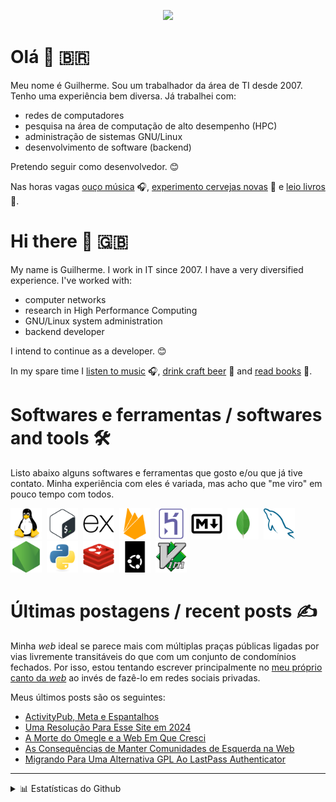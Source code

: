 <p align="center">
<img src="https://web.archive.org/web/20091026213750im_/http://www.geocities.com/carolyn6813/ImageFile/TypingComputer.gif" />
</p>

# Olá 👋 🇧🇷

Meu nome é Guilherme. Sou um trabalhador da área de TI desde 2007. Tenho uma experiência bem diversa. Já trabalhei com:

* redes de computadores
* pesquisa na área de computação de alto desempenho (HPC)
* administração de sistemas GNU/Linux
* desenvolvimento de software (backend)

Pretendo seguir como desenvolvedor. 😊

Nas horas vagas [ouço música](https://www.last.fm/user/gmgall) 🎧, [experimento cervejas novas](https://untappd.com/user/gmgall) 🍺 e [leio livros](https://gmgall.net/books) 📖.

# Hi there 👋 🇬🇧

My name is Guilherme. I work in IT since 2007. I have a very diversified experience. I've worked with:

* computer networks
* research in High Performance Computing
* GNU/Linux system administration
* backend developer

I intend to continue as a developer. 😊

In my spare time I [listen to music](https://www.last.fm/user/gmgall) 🎧, [drink craft beer](https://untappd.com/user/gmgall) 🍺 and [read books](https://gmgall.net/books) 📖.

# Softwares e ferramentas / softwares and tools 🛠️

Listo abaixo alguns softwares e ferramentas que gosto e/ou que já tive contato. Minha experiência com eles é variada, mas acho que "me viro" em pouco tempo com todos.

<div>
 <img src="https://github.com/devicons/devicon/blob/master/icons/linux/linux-original.svg" title="Linux" alt="Linux" width="50" height="50" />&nbsp;
 <img src="https://github.com/devicons/devicon/blob/master/icons/bash/bash-original.svg" title="Bash" alt="Bash" width="50" height="50" />&nbsp;
 <img src="https://github.com/devicons/devicon/blob/master/icons/express/express-original.svg" title="Express" alt="Express" width="50" height="50" />&nbsp;
 <img src="https://github.com/devicons/devicon/blob/master/icons/firebase/firebase-plain.svg" title="Firebase" alt="Firebase" width="50" height="50" />&nbsp;
 <img src="https://github.com/devicons/devicon/blob/master/icons/heroku/heroku-original.svg" title="Heroku" alt="Heroku" width="50" height="50" />&nbsp;
 <img src="https://github.com/devicons/devicon/blob/master/icons/markdown/markdown-original.svg" title="Markdown" alt="Markdown" width="50" height="50" />&nbsp;
 <img src="https://github.com/devicons/devicon/blob/master/icons/mongodb/mongodb-original.svg" title="MongoDB" alt="MongoDB" width="50" height="50" />&nbsp;
 <img src="https://github.com/devicons/devicon/blob/master/icons/mysql/mysql-original.svg" title="MySQL" alt="MySQL" width="50" height="50" />&nbsp;
 <img src="https://github.com/devicons/devicon/blob/master/icons/nodejs/nodejs-original.svg" title="Node.js" alt="Node.js" width="50" height="50" />&nbsp;
 <img src="https://github.com/devicons/devicon/blob/master/icons/python/python-original.svg" title="Python" alt="Python" width="50" height="50" />&nbsp;
 <img src="https://github.com/devicons/devicon/blob/master/icons/redis/redis-original.svg" title="Redis" alt="Redis" width="50" height="50" />&nbsp;
 <img src="https://github.com/devicons/devicon/blob/master/icons/ubuntu/ubuntu-plain.svg" title="Ubuntu" alt="Ubuntu" width="50" height="50" />&nbsp;
 <img src="https://github.com/devicons/devicon/blob/master/icons/vim/vim-original.svg" title="Vim" alt="Vim" width="50" height="50" />&nbsp;
</div>

# Últimas postagens / recent posts ✍️

Minha *web* ideal se parece mais com múltiplas praças públicas ligadas por vias livremente transitáveis do que com um conjunto de condomínios fechados. Por isso, estou tentando escrever principalmente no [meu próprio canto da *web*](https://www.gmgall.net/) ao invés de fazê-lo em redes sociais privadas.

Meus últimos posts são os seguintes:
<!-- BLOG-POST-LIST:START -->
- [ActivityPub, Meta e Espantalhos](https://gmgall.net/blog/activitypub-meta-e-espantalhos/)
- [Uma Resolução Para Esse Site em 2024](https://gmgall.net/blog/resolucao-para-2024/)
- [A Morte do Omegle e a Web Em Que Cresci](https://gmgall.net/blog/a-morte-do-omegle-e-a-web-em-que-cresci/)
- [As Consequências de Manter Comunidades de Esquerda na Web](https://gmgall.net/blog/consequencias-de-manter-comunidades-de-esquerda-na-web/)
- [Migrando Para Uma Alternativa GPL Ao LastPass Authenticator](https://gmgall.net/blog/migrando-para-uma-alternativa-gpl-ao-lastpass-authenticator/)
<!-- BLOG-POST-LIST:END -->

---------

<details>
 <summary>📊 Estatísticas do Github</summary>
 <p align="center"> <img src="https://github-readme-stats.vercel.app/api?username=gmgall&show_icons=true&theme=transparent" alt="Estatísticas do GitHub" />
</details>

<!--
**gmgall/gmgall** is a ✨ _special_ ✨ repository because its `README.md` (this file) appears on your GitHub profile.

Here are some ideas to get you started:

- 🔭 I’m currently working on ...
- 🌱 I’m currently learning ...
- 👯 I’m looking to collaborate on ...
- 🤔 I’m looking for help with ...
- 💬 Ask me about ...
- 📫 How to reach me: ...
- 😄 Pronouns: ...
- ⚡ Fun fact: ...
-->
